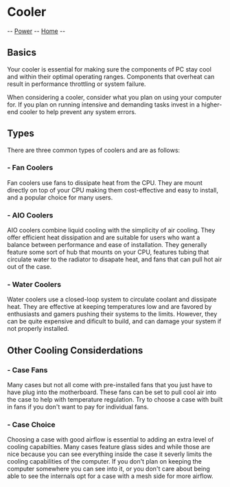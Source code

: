 # Cooler

-- [Power](power.md) -- [Home](index.md) --

## Basics
Your cooler is essential for making sure the components of PC stay cool and within their optimal operating ranges. Components that overheat can result in performance throttling or system failure. 

When considering a cooler, consider what you plan on using your computer for. If you plan on running intensive and demanding tasks invest in a higher-end cooler to help prevent any system errors. 

## Types
There are three common types of coolers and are as follows:

### - Fan Coolers
Fan coolers use fans to dissipate heat from the CPU. They are mount directly on top of your CPU making them cost-effective and easy to install, and a popular choice for many users.

### - AIO Coolers
AIO coolers combine liquid cooling with the simplicity of air cooling. They offer efficient heat dissipation and are suitable for users who want a balance between performance and ease of installation. They generally feature some sort of hub that mounts on your CPU, features tubing that circulate water to the radiator to disapate heat, and fans that can pull hot air out of the case. 

### - Water Coolers
Water coolers use a closed-loop system to circulate coolant and dissipate heat. They are effective at keeping temperatures low and are favored by enthusiasts and gamers pushing their systems to the limits. However, they can be quite expensive and dificult to build, and can damage your system if not properly installed.

## Other Cooling Considerdations

### - Case Fans
Many cases but not all come with pre-installed fans that you just have to have plug into the motherboard. These fans can be set to pull cool air into the case to help with temperature regulation. Try to choose a case with built in fans if you don't want to pay for individual fans.

### - Case Choice
Choosing a case with good airflow is essential to adding an extra level of cooling capabilties. Many cases feature glass sides and while those are nice because you can see everything inside the case it severly limits the cooling capabilities of the computer. If you don't plan on keeping the computer somewhere you can see into it, or you don't care about being able to see the internals opt for a case with a mesh side for more airflow.
